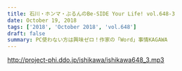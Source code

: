 ```yaml
---
title: 石川・ホンマ・ぶるんのBe-SIDE Your Life! vol.648-3
date: October 19, 2018
tags: ['2018', 'October 2018', 'vol.648']
draft: false
summary: PC使わない方は興味ゼロ！作家の「Word」事情KAGAWA
---
```


http://project-phi.ddo.jp/ishikawa/ishikawa648_3.mp3
